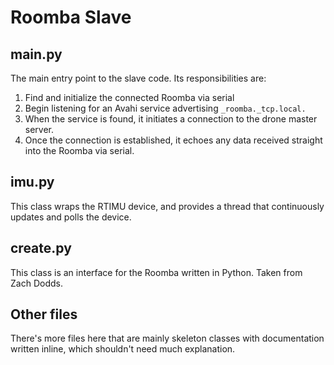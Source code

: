 # Roomba Slave

## main.py

The main entry point to the slave code. Its responsibilities are:

1) Find and initialize the connected Roomba via serial
2) Begin listening for an Avahi service advertising `_roomba._tcp.local.`
3) When the service is found, it initiates a connection to the drone master server.
4) Once the connection is established, it echoes any data received straight into the Roomba via serial.

## imu.py

This class wraps the RTIMU device, and provides a thread that continuously updates and polls the device.

## create.py

This class is an interface for the Roomba written in Python. Taken from Zach Dodds.

## Other files

There's more files here that are mainly skeleton classes with documentation written inline, which shouldn't need much explanation.